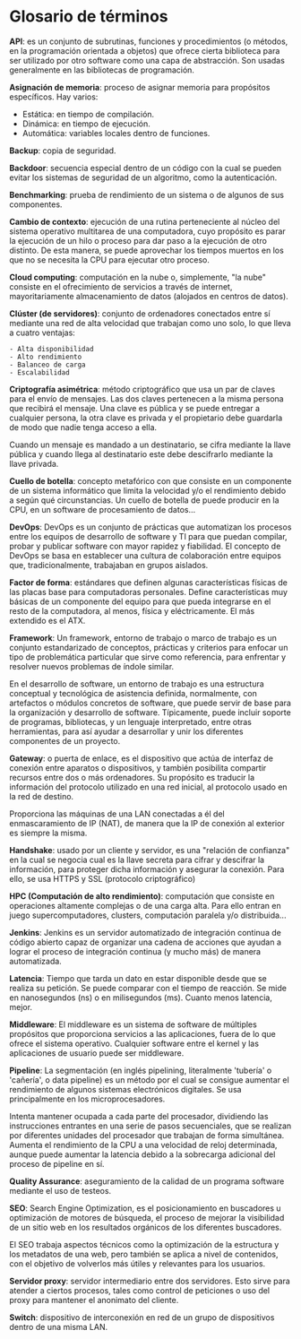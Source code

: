 # Glosario de términos

**API**: es un conjunto de subrutinas, funciones y procedimientos (o métodos, en la programación orientada a objetos) que ofrece cierta biblioteca para ser utilizado por otro software como una capa de abstracción.
Son usadas generalmente en las bibliotecas de programación.
 
**Asignación de memoria**: proceso de asignar memoria para propósitos específicos. Hay varios:

  - Estática: en tiempo de compilación.
  - Dinámica: en tiempo de ejecución.
  - Automática: variables locales dentro de funciones.		

**Backup**: copia de seguridad.

**Backdoor**: secuencia especial dentro de un código con la cual se pueden evitar los sistemas de seguridad de un algoritmo, como la autenticación.

**Benchmarking**: prueba de rendimiento de un sistema o de algunos de sus componentes.

**Cambio de contexto**: ejecución de una rutina perteneciente al núcleo del sistema operativo multitarea de una computadora, cuyo propósito es parar la ejecución de un hilo o proceso para dar paso a la ejecución de otro distinto. De esta manera, se puede aprovechar los tiempos muertos en los que no se necesita la CPU para ejecutar otro proceso.

**Cloud computing**: computación en la nube o, simplemente, "la nube" consiste en el ofrecimiento de servicios a través de internet, mayoritariamente almacenamiento de datos (alojados en centros de datos).

**Clúster (de servidores)**: conjunto de ordenadores conectados entre sí mediante una red de alta velocidad que trabajan como uno solo, lo que lleva a cuatro ventajas:

	- Alta disponibilidad
	- Alto rendimiento
	- Balanceo de carga
	- Escalabilidad

**Criptografía asimétrica**: método criptográfico que usa un par de claves para el envío de mensajes. Las dos claves pertenecen a la misma persona que recibirá el mensaje. Una clave es pública y se puede entregar a cualquier persona, la otra clave es privada y el propietario debe guardarla de modo que nadie tenga acceso a ella. 

Cuando un mensaje es mandado a un destinatario, se cifra mediante la llave pública y cuando llega al destinatario este debe descifrarlo mediante la llave privada.

**Cuello de botella**: concepto metafórico con que consiste en un componente de un sistema informático que limita la velocidad y/o el rendimiento debido a según qué circunstancias. Un cuello de botella de puede producir en la CPU, en un software de procesamiento de datos…






**DevOps**: DevOps es un conjunto de prácticas que automatizan los procesos entre los equipos de desarrollo de software y TI para que puedan compilar, probar y publicar software con mayor rapidez y fiabilidad. El concepto de DevOps se basa en establecer una cultura de colaboración entre equipos que, tradicionalmente, trabajaban en grupos aislados. 


**Factor de forma**: estándares que definen algunas características físicas de las placas base para computadoras personales. Define características muy básicas de un componente del equipo para que pueda integrarse en el resto de la computadora, al menos, física y eléctricamente. El más extendido es el ATX.

**Framework**: Un framework, entorno de trabajo o marco de trabajo es un conjunto estandarizado de conceptos, prácticas y criterios para enfocar un tipo de problemática particular que sirve como referencia, para enfrentar y resolver nuevos problemas de índole similar.

En el desarrollo de software, un entorno de trabajo es una estructura conceptual y tecnológica de asistencia definida, normalmente, con artefactos o módulos concretos de software, que puede servir de base para la organización y desarrollo de software. Típicamente, puede incluir soporte de programas, bibliotecas, y un lenguaje interpretado, entre otras herramientas, para así ayudar a desarrollar y unir los diferentes componentes de un proyecto.

**Gateway**: o puerta de enlace, es el dispositivo que actúa de interfaz de conexión entre aparatos o dispositivos, y también posibilita compartir recursos entre dos o más ordenadores.
Su propósito es traducir la información del protocolo utilizado en una red inicial, al protocolo usado en la red de destino.

Proporciona las máquinas de una LAN conectadas a él del enmascaramiento de IP (NAT), de manera que la IP de conexión al exterior es siempre la misma.

**Handshake**: usado por un cliente y servidor, es una "relación de confianza" en la cual
se negocia cual es la llave secreta para cifrar y descifrar la información, para proteger dicha
información y asegurar la conexión. Para ello, se usa HTTPS y SSL (protocolo criptográfico)

**HPC (Computación de alto rendimiento)**: computación que consiste en operaciones altamente complejas o de una carga alta. Para ello entran en juego supercomputadores, clusters, computación paralela y/o distribuida...

**Jenkins**: Jenkins es un servidor automatizado de integración continua de código abierto capaz de organizar una cadena de acciones que ayudan a lograr el proceso de integración continua (y mucho más) de manera automatizada.

**Latencia**: Tiempo que tarda un dato en estar disponible desde que se realiza su petición. Se puede comparar con el tiempo de reacción. Se mide en nanosegundos (ns) o en milisegundos (ms). Cuanto menos latencia, mejor.

**Middleware**: El middleware es un sistema de software de múltiples propósitos que proporciona servicios a las aplicaciones, fuera de lo que ofrece el sistema operativo. Cualquier software entre el kernel y las aplicaciones de usuario puede ser middleware.

**Pipeline**: La segmentación (en inglés pipelining, literalmente 'tubería' o 'cañería', o data pipeline​) es un método por el cual se consigue aumentar el rendimiento de algunos sistemas electrónicos digitales. Se usa principalmente en los microprocesadores. 

Intenta mantener ocupada a cada parte del procesador, dividiendo las instrucciones entrantes en una serie de pasos secuenciales, que se realizan por diferentes unidades del procesador que trabajan de forma simultánea. Aumenta el rendimiento de la CPU a una velocidad de reloj determinada, aunque puede aumentar la latencia debido a la sobrecarga adicional del proceso de pipeline en sí. 

**Quality Assurance**: aseguramiento de la calidad de un programa software mediante el uso de testeos.

**SEO**: Search Engine Optimization, es el posicionamiento en buscadores u optimización de motores de búsqueda, el proceso de mejorar la visibilidad de un sitio web en los resultados orgánicos de los diferentes buscadores. 

El SEO trabaja aspectos técnicos como la optimización de la estructura y los metadatos de una web, pero también se aplica a nivel de contenidos, con el objetivo de volverlos más útiles y relevantes para los usuarios. 

**Servidor proxy**: servidor intermediario entre dos servidores. Esto sirve para atender a ciertos procesos, tales como control de peticiones o uso del proxy para mantener el anonimato del cliente.

**Switch**: dispositivo de interconexión en red de un grupo de dispositivos dentro de una misma LAN.
